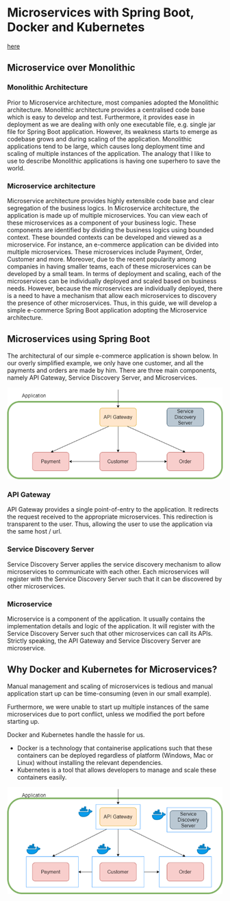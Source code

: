 # Microservices with Spring Boot, Docker and Kubernetes

[here](https://lauweitang.medium.com/microservices-with-spring-boot-docker-and-kubernetes-part-1-3f50bfca582e)

## Microservice over Monolithic

### Monolithic Architecture

Prior to Microservice architecture, most companies adopted the Monolithic architecture. Monolithic architecture provides a centralised code base which is easy to develop and test. Furthermore, it provides ease in deployment as we are dealing with only one executable file, e.g. single jar file for Spring Boot application. However, its weakness starts to emerge as codebase grows and during scaling of the application. Monolithic applications tend to be large, which causes long deployment time and scaling of multiple instances of the application. The analogy that I like to use to describe Monolithic applications is having one superhero to save the world.

### Microservice architecture

Microservice architecture provides highly extensible code base and clear segregation of the business logics. 
In Microservice architecture, the application is made up of multiple microservices. You can view each of these microservices as a component of your business logic. 
These components are identified by dividing the business logics using bounded context. These bounded contexts can be developed and viewed as a microservice. For instance, an e-commerce application can be divided into multiple microservices. 
These microservices include Payment, Order, Customer and more. 
Moreover, due to the recent popularity among companies in having smaller teams, each of these microservices can be developed by a small team. 
In terms of deployment and scaling, each of the microservices can be individually deployed and scaled based on business needs. 
However, because the microservices are individually deployed, there is a need to have a mechanism that allow each microservices to discovery the presence of other microservices. 
Thus, in this guide, we will develop a simple e-commerce Spring Boot application adopting the Microservice architecture.

## Microservices using Spring Boot
The architectural of our simple e-commerce application is shown below. In our overly simplified example, we only have one customer, and all the payments and orders are made by him. There are three main components, namely API Gateway, Service Discovery Server, and Microservices.

![schema](schema.png "The architecture schema")

### API Gateway
API Gateway provides a single point-of-entry to the application. It redirects the request received to the appropriate microservices. This redirection is transparent to the user. Thus, allowing the user to use the application via the same host / url.

### Service Discovery Server
Service Discovery Server applies the service discovery mechanism to allow microservices to communicate with each other. Each microservices will register with the Service Discovery Server such that it can be discovered by other microservices.

### Microservice
Microservice is a component of the application. It usually contains the implementation details and logic of the application. It will register with the Service Discovery Server such that other microservices can call its APIs. Strictly speaking, the API Gateway and Service Discovery Server are microservice.

## Why Docker and Kubernetes for Microservices?

Manual management and scaling of microservices is tedious and manual application start up can be time-consuming (even in our small example).

Furthermore, we were unable to start up multiple instances of the same microservices due to port conflict, unless we modified the port before starting up.

Docker and Kubernetes handle the hassle for us.
- Docker is a technology that containerise applications such that these containers can be deployed regardless of platform (Windows, Mac or Linux) without installing the relevant dependencies.
- Kubernetes is a tool that allows developers to manage and scale these containers easily.

![schema](schemaDocker.png "The docker architecture schema")
